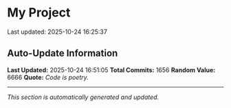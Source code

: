 # My Project


Last updated: 2025-10-24 16:25:37































































































































































































































































































































































































































































































































































































































































































































































































































































































































































































































































































































































































































































































































































































































































































































































































































































































































































































































































































































































































































































































































## Auto-Update Information

**Last Updated:** 2025-10-24 16:51:05
**Total Commits:** 1656
**Random Value:** 6666
**Quote:** _Code is poetry._

---
_This section is automatically generated and updated._